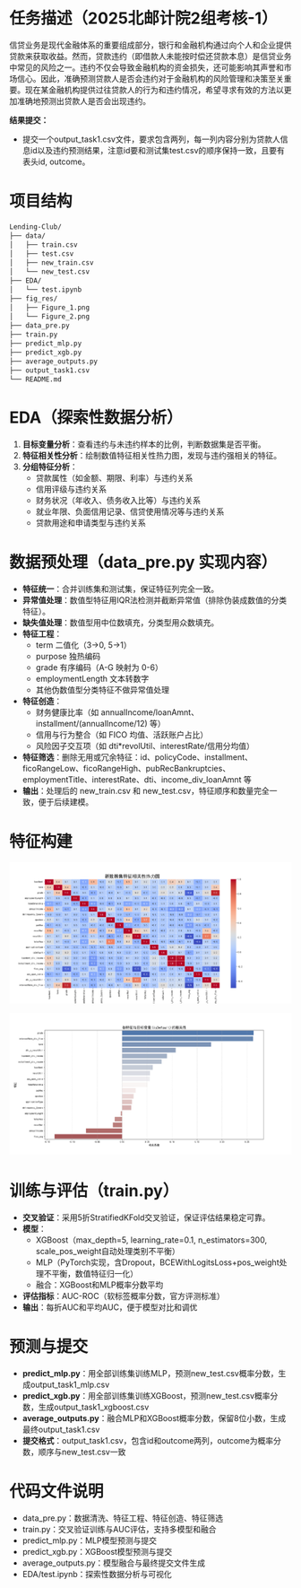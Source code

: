 # 任务描述（2025北邮计院2组考核-1）

信贷业务是现代金融体系的重要组成部分，银行和金融机构通过向个人和企业提供贷款来获取收益。然而，贷款违约（即借款人未能按时偿还贷款本息）是信贷业务中常见的风险之一。违约不仅会导致金融机构的资金损失，还可能影响其声誉和市场信心。因此，准确预测贷款人是否会违约对于金融机构的风险管理和决策至关重要。现在某金融机构提供过往贷款人的行为和违约情况，希望寻求有效的方法以更加准确地预测出贷款人是否会出现违约。

**结果提交：**
- 提交一个output_task1.csv文件，要求包含两列，每一列内容分别为贷款人信息id以及违约预测结果，注意id要和测试集test.csv的顺序保持一致，且要有表头id, outcome。

# 项目结构

```
Lending-Club/
├── data/
│   ├── train.csv
│   ├── test.csv
│   ├── new_train.csv
│   └── new_test.csv
├── EDA/
│   └── test.ipynb
├── fig_res/
│   ├── Figure_1.png
│   └── Figure_2.png
├── data_pre.py
├── train.py
├── predict_mlp.py
├── predict_xgb.py
├── average_outputs.py
├── output_task1.csv
└── README.md
```

# EDA（探索性数据分析）

1. **目标变量分析**：查看违约与未违约样本的比例，判断数据集是否平衡。
2. **特征相关性分析**：绘制数值特征相关性热力图，发现与违约强相关的特征。
3. **分组特征分析**：
   - 贷款属性（如金额、期限、利率）与违约关系
   - 信用评级与违约关系
   - 财务状况（年收入、债务收入比等）与违约关系
   - 就业年限、负面信用记录、信贷使用情况等与违约关系
   - 贷款用途和申请类型与违约关系

# 数据预处理（data_pre.py 实现内容）

- **特征统一**：合并训练集和测试集，保证特征列完全一致。
- **异常值处理**：数值型特征用IQR法检测并截断异常值（排除伪装成数值的分类特征）。
- **缺失值处理**：数值型用中位数填充，分类型用众数填充。
- **特征工程**：
  - term 二值化（3→0, 5→1）
  - purpose 独热编码
  - grade 有序编码（A-G 映射为 0-6）
  - employmentLength 文本转数字
  - 其他伪数值型分类特征不做异常值处理
- **特征创造**：
  - 财务健康比率（如 annualIncome/loanAmnt、installment/(annualIncome/12) 等）
  - 信用与行为整合（如 FICO 均值、活跃账户占比）
  - 风险因子交互项（如 dti*revolUtil、interestRate/信用分均值）
- **特征筛选**：删除无用或冗余特征：id、policyCode、installment、ficoRangeLow、ficoRangeHigh、pubRecBankruptcies、employmentTitle、interestRate、dti、income_div_loanAmnt 等
- **输出**：处理后的 new_train.csv 和 new_test.csv，特征顺序和数量完全一致，便于后续建模。
# 特征构建

![特征相关性](fig_res/Figure_1.png)

![特征重要性](fig_res/Figure_2.png)
# 训练与评估（train.py）

- **交叉验证**：采用5折StratifiedKFold交叉验证，保证评估结果稳定可靠。
- **模型**：
  - XGBoost（max_depth=5, learning_rate=0.1, n_estimators=300, scale_pos_weight自动处理类别不平衡）
  - MLP（PyTorch实现，含Dropout，BCEWithLogitsLoss+pos_weight处理不平衡，数值特征归一化）
  - 融合：XGBoost和MLP概率分数平均
- **评估指标**：AUC-ROC（软标签概率分数，官方评测标准）
- **输出**：每折AUC和平均AUC，便于模型对比和调优

# 预测与提交

- **predict_mlp.py**：用全部训练集训练MLP，预测new_test.csv概率分数，生成output_task1_mlp.csv
- **predict_xgb.py**：用全部训练集训练XGBoost，预测new_test.csv概率分数，生成output_task1_xgboost.csv
- **average_outputs.py**：融合MLP和XGBoost概率分数，保留8位小数，生成最终output_task1.csv
- **提交格式**：output_task1.csv，包含id和outcome两列，outcome为概率分数，顺序与new_test.csv一致

# 代码文件说明

- data_pre.py：数据清洗、特征工程、特征创造、特征筛选
- train.py：交叉验证训练与AUC评估，支持多模型和融合
- predict_mlp.py：MLP模型预测与提交
- predict_xgb.py：XGBoost模型预测与提交
- average_outputs.py：模型融合与最终提交文件生成
- EDA/test.ipynb：探索性数据分析与可视化


